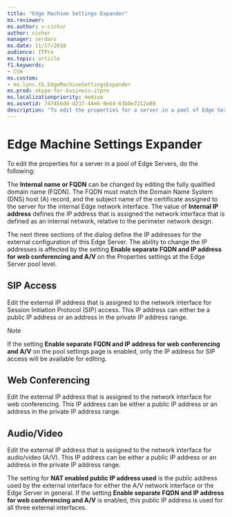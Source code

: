```yaml
---
title: "Edge Machine Settings Expander"
ms.reviewer: 
ms.author: v-cichur
author: cichur
manager: serdars
ms.date: 11/17/2018
audience: ITPro
ms.topic: article
f1.keywords:
- CSH
ms.custom:
- ms.lync.tb.EdgeMachineSettingsExpander
ms.prod: skype-for-business-itpro
ms.localizationpriority: medium
ms.assetid: 747456dd-d237-44e6-9e64-63b0e7212a08
description: "To edit the properties for a server in a pool of Edge Servers, do the following:"
---
```


# Edge Machine Settings Expander
 
To edit the properties for a server in a pool of Edge Servers, do the following:
  
The **Internal name or FQDN** can be changed by editing the fully qualified domain name (FQDN). The FQDN must match the Domain Name System (DNS) host (A) record, and the subject name of the certificate assigned to the server for the internal Edge network interface. The value of **Internal IP address** defines the IP address that is assigned the network interface that is defined as an internal network, relative to the perimeter network design.
  
The next three sections of the dialog define the IP addresses for the external configuration of this Edge Server. The ability to change the IP addresses is affected by the setting **Enable separate FQDN and IP address for web conferencing and A/V** on the Properties settings at the Edge Server pool level.
  
## SIP Access

Edit the external IP address that is assigned to the network interface for Session Initiation Protocol (SIP) access. This IP address can either be a public IP address or an address in the private IP address range.
  
> [!NOTE]
> If the setting **Enable separate FQDN and IP address for web conferencing and A/V** on the pool settings page is enabled, only the IP address for SIP access will be available for editing.
  
## Web Conferencing

Edit the external IP address that is assigned to the network interface for web conferencing. This IP address can be either a public IP address or an address in the private IP address range.
  
## Audio/Video

Edit the external IP address that is assigned to the network interface for audio/video (A/V). This IP address can be either a public IP address or an address in the private IP address range.
  
The setting for **NAT enabled public IP address used** is the public address used by the external interface for either the A/V network interface or the Edge Server in general. If the setting **Enable separate FQDN and IP address for web conferencing and A/V** is enabled, this public IP address is used for all three external interfaces.
  

